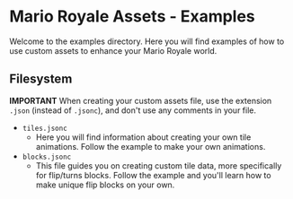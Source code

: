 # Mario Royale Assets - Examples
Welcome to the examples directory. Here you will find examples of how to use custom assets to enhance your Mario Royale world.
## Filesystem
**IMPORTANT** When creating your custom assets file, use the extension `.json` (instead of `.jsonc`), and don't use any comments in your file.
- `tiles.jsonc`
    - Here you will find information about creating your own tile animations. Follow the example to make your own animations.
- `blocks.jsonc`
    - This file guides you on creating custom tile data, more specifically for flip/turns blocks. Follow the example and you'll learn how to make unique flip blocks on your own.